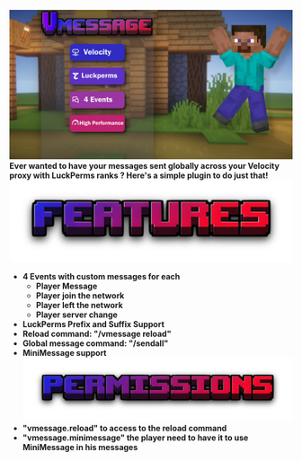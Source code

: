 ![](https://github.com/FeuSalamander/Vmessage/blob/main/src/main/resources/Vmessage_desc.jpg?raw=true)
**Ever wanted to have your messages sent globally across your Velocity proxy with LuckPerms ranks ? Here's a simple plugin to do just that!**
![](https://github.com/FeuSalamander/Vmessage/blob/main/src/main/resources/features.png?raw=true)
- **4 Events with custom messages for each**
  - **Player Message**
  - **Player join the network**
  - **Player left the network**
  - **Player server change**
- **LuckPerms Prefix and Suffix Support**
- **Reload command: "/vmessage reload"**
- **Global message command: "/sendall"**
- **MiniMessage support**
![](https://github.com/FeuSalamander/Vmessage/blob/main/src/main/resources/permissions.png?raw=true)
- **"vmessage.reload" to access to the reload command**
- **"vmessage.minimessage" the player need to have it to use MiniMessage in his messages**
